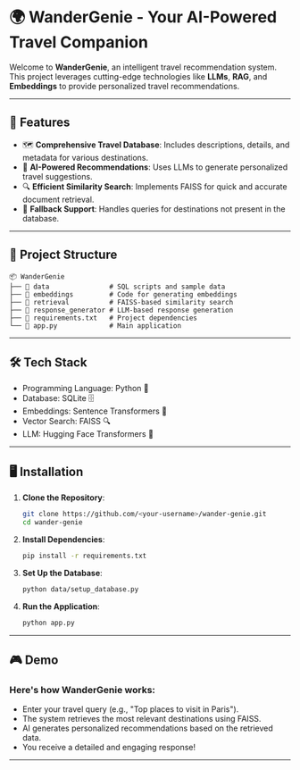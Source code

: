 # 🌍 WanderGenie - Your AI-Powered Travel Companion  

Welcome to **WanderGenie**, an intelligent travel recommendation system.  
This project leverages cutting-edge technologies like **LLMs**, **RAG**, and **Embeddings** to provide personalized travel recommendations.  

---

## 🚀 Features  

- 🗺️ **Comprehensive Travel Database**: Includes descriptions, details, and metadata for various destinations.  
- 🧠 **AI-Powered Recommendations**: Uses LLMs to generate personalized travel suggestions.  
- 🔍 **Efficient Similarity Search**: Implements FAISS for quick and accurate document retrieval.  
- 💬 **Fallback Support**: Handles queries for destinations not present in the database.  

---

## 📂 Project Structure  

```plaintext
📦 WanderGenie  
├── 📁 data               # SQL scripts and sample data  
├── 📁 embeddings         # Code for generating embeddings  
├── 📁 retrieval          # FAISS-based similarity search  
├── 📁 response_generator # LLM-based response generation  
├── 📄 requirements.txt   # Project dependencies  
└── 📄 app.py             # Main application  
```

---

## 🛠️ Tech Stack

- Programming Language: Python 🐍
- Database: SQLite 🗄️
- Embeddings: Sentence Transformers 📘
- Vector Search: FAISS 🔍
- LLM: Hugging Face Transformers 🤗

---


## 🖥️ Installation

1. **Clone the Repository**:
   ```bash
   git clone https://github.com/<your-username>/wander-genie.git
   cd wander-genie
   ```

2. **Install Dependencies**:
   ```bash
   pip install -r requirements.txt
   ```

3. **Set Up the Database**:
   ```bash
   python data/setup_database.py
   ```

4. **Run the Application**:
   ```bash
   python app.py
   ```

---

## 🎮 Demo
###  Here's how WanderGenie works:

- Enter your travel query (e.g., "Top places to visit in Paris").
- The system retrieves the most relevant destinations using FAISS.
- AI generates personalized recommendations based on the retrieved data.
- You receive a detailed and engaging response!

---